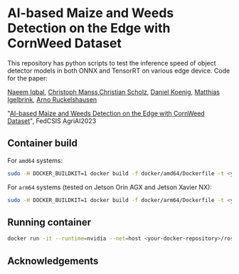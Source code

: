 # AI-based Maize and Weeds Detection on the Edge with CornWeed Dataset
This repository has python scripts to test the inference speed of object detector models in both ONNX and TensorRT on various edge device. 
Code for the paper:

[Naeem Iqbal](https://www.dfki.de/web/ueber-uns/mitarbeiter/person/naiq01), [Christoph Manss](https://www.dfki.de/web/ueber-uns/mitarbeiter/person/chma05),[Christian Scholz](https://www.hs-osnabrueck.de/forschung/recherche/laboreinrichtungen-und-versuchsbetriebe/labor-fuer-mikro-und-optoelektronik/team/#c605134), [Daniel Koenig](https://www.hs-osnabrueck.de/forschung/recherche/laboreinrichtungen-und-versuchsbetriebe/labor-fuer-mikro-und-optoelektronik/team/#c759389), [Matthias Igelbrink](https://www.hs-osnabrueck.de/forschung/recherche/laboreinrichtungen-und-versuchsbetriebe/labor-fuer-mikro-und-optoelektronik/team/#c605123), [Arno Ruckelshausen](	https://www.hs-osnabrueck.de/forschung/recherche/laboreinrichtungen-und-versuchsbetriebe/labor-fuer-mikro-und-optoelektronik/team/#c15056) 

"[AI-based Maize and Weeds Detection on the Edge with CornWeed Dataset]()", FedCSIS AgriAI2023

## Container build
For `amd64` systems:
```bash
sudo -H DOCKER_BUILDKIT=1 docker build -f docker/amd64/Dockerfile -t <your-docker-repository>/ros_inference:noetic_onnx .
```
For `arm64` systems (tested on Jetson Orin AGX and Jetson Xavier NX):
```bash
sudo -H DOCKER_BUILDKIT=1 docker build -f docker/arm64/Dockerfile -t <your-docker-repository>/ros_inference:noetic_onnx .
```
## Running container
```bash
docker run -it --runtime=nvidia --net=host <your-docker-repository>/ros_inference:noetic_onnx 
```
 
## Acknowledgements
